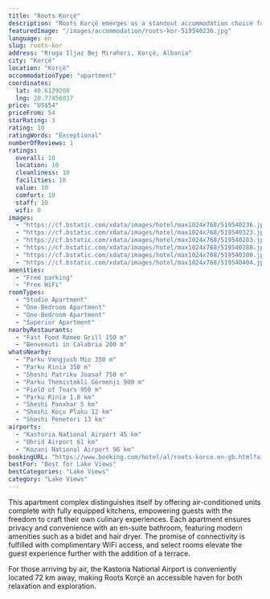 ```yaml
---
title: "Roots Korçë"
description: "Roots Korçë emerges as a standout accommodation choice for travelers exploring the enchanting city of Korçë, situated merely 44 km from the serene Ohrid Lake Springs and a close 43 km from the historic Monastery Saint Naum."
featuredImage: "/images/accommodation/roots-kor-519540236.jpg"
language: en
slug: roots-kor
address: "Rruga Iljaz Bej Mirahori, Korçë, Albania"
city: "Korçë"
location: "Korçë"
accommodationType: "apartment"
coordinates:
  lat: 40.6129208
  lng: 20.77456037
price: "US$54"
priceFrom: 54
starRating: 3
rating: 10
ratingWords: "Exceptional"
numberOfReviews: 1
ratings:
  overall: 10
  location: 10
  cleanliness: 10
  facilities: 10
  value: 10
  comfort: 10
  staff: 10
  wifi: 0
images:
  - "https://cf.bstatic.com/xdata/images/hotel/max1024x768/519540236.jpg?k=b652b3644435a809939b2f4a23d6fa70178437921cb5c75365ab5b685fd608f6&o=&hp=1"
  - "https://cf.bstatic.com/xdata/images/hotel/max1024x768/519540323.jpg?k=7cf4177b597e1b04ef795baa473464c00af3db002927b5e7659ae11c56180d47&o=&hp=1"
  - "https://cf.bstatic.com/xdata/images/hotel/max1024x768/519540283.jpg?k=30a2d43ce7ebb00dac1fc55e336c0674d83750fca6368a4902b97669e5a6c6c5&o=&hp=1"
  - "https://cf.bstatic.com/xdata/images/hotel/max1024x768/519540288.jpg?k=a2d23032e93c15479e76dc4c86be2edb364e9ea7a48328a68cd9bbc5aca39b37&o=&hp=1"
  - "https://cf.bstatic.com/xdata/images/hotel/max1024x768/519540300.jpg?k=94267c823e082e96de674049bdee47aa5f23081f2e6340d513dcc378cec97003&o=&hp=1"
  - "https://cf.bstatic.com/xdata/images/hotel/max1024x768/519540404.jpg?k=bf5e37f4da9230da951b4cdc653c529ef6be966c78829f30c9ebe83fac61a88b&o=&hp=1"
amenities:
  - "Free parking"
  - "Free WiFi"
roomTypes:
  - "Studio Apartment"
  - "One-Bedroom Apartment"
  - "One-Bedroom Apartment"
  - "Superior Apartment"
nearbyRestaurants:
  - "Fast Food Romeo Grill 150 m"
  - "Benvenuti in Calabria 200 m"
whatsNearby:
  - "Parku Vangjush Mio 350 m"
  - "Parku Rinia 350 m"
  - "Sheshi Patriku Joasaf 750 m"
  - "Parku Themistokli Gërmenji 900 m"
  - "Field of Tears 950 m"
  - "Parku Rinia 1.8 km"
  - "Sheshi Panxhar 5 km"
  - "Sheshi Koço Plaku 12 km"
  - "Sheshi Penetori 13 km"
airports:
  - "Kastoria National Airport 45 km"
  - "Ohrid Airport 61 km"
  - "Kozani National Airport 96 km"
bookingURL: "https://www.booking.com/hotel/al/roots-korce.en-gb.html?aid=8035640"
bestFor: "Best for Lake Views"
bestCategories: "Lake Views"
category: "Lake Views"
---
```


This apartment complex distinguishes itself by offering air-conditioned units complete with fully equipped kitchens, empowering guests with the freedom to craft their own culinary experiences. Each apartment ensures privacy and convenience with an en-suite bathroom, featuring modern amenities such as a bidet and hair dryer. The promise of connectivity is fulfilled with complimentary WiFi access, and select rooms elevate the guest experience further with the addition of a terrace.

For those arriving by air, the Kastoria National Airport is conveniently located 72 km away, making Roots Korçë an accessible haven for both relaxation and exploration.